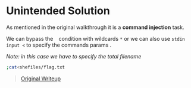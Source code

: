 # Unintended Solution


As mentioned in the original walkthrough it is a **command injection** task.

We can bypass the ` ` condition with wildcards `*` or we can also use `stdin input <` to specify the commands params .

*Note: in this case we have to specify the total filename*

```sh
;cat<shefiles/flag.txt
```

> [Original Writeup](Writeup.md)

